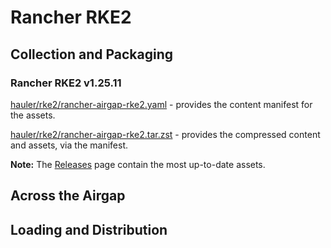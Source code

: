 # Rancher RKE2

## Collection and Packaging

### Rancher RKE2 v1.25.11

[hauler/rke2/rancher-airgap-rke2.yaml](https://rancher-airgap.s3.amazonaws.com/0.4.1/hauler/rke2/rancher-airgap-rke2.yaml) - provides the content manifest for the assets.

[hauler/rke2/rancher-airgap-rke2.tar.zst](https://rancher-airgap.s3.amazonaws.com/0.4.1/hauler/rke2/rancher-airgap-rke2.tar.zst) - provides the compressed content and assets, via the manifest.

**Note:** The [Releases](https://github.com/zackbradys/rancher-airgap/releases) page contain the most up-to-date assets.

## Across the Airgap

## Loading and Distribution